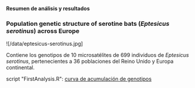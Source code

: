 **Resumen de análisis y resultados**

### Population genetic structure of serotine bats (*Eptesicus serotinus*) across Europe

![/data/eptesicus-serotinus.jpg]

Contiene los genotipos de 10 microsatélites de 699 individuos de *Eptesicus serotinus*, pertenecientes a 36 poblaciones del Reino Unido y Europa continental.





















script "FirstAnalysis.R": [curva de acumulación de genotipos](https://raw.githubusercontent.com/MartinCabreraG/ProyectoFinalBioinf2017-II/master/gaccEptpop.png)

